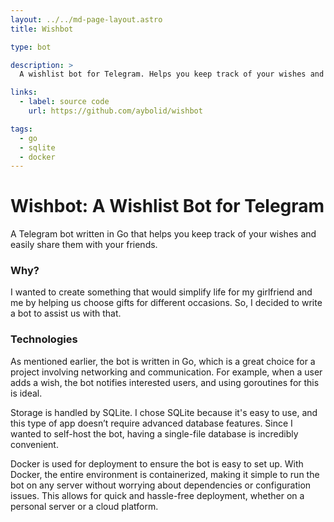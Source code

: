 ```yaml
---
layout: ../../md-page-layout.astro
title: Wishbot

type: bot

description: >
  A wishlist bot for Telegram. Helps you keep track of your wishes and easily share them with your friends.

links:
  - label: source code
    url: https://github.com/aybolid/wishbot

tags:
  - go
  - sqlite
  - docker
---
```


# Wishbot: A Wishlist Bot for Telegram

A Telegram bot written in Go that helps you keep track of your wishes and easily share them with your friends.

### Why?

I wanted to create something that would simplify life for my girlfriend and me by helping us choose gifts for different occasions. So, I decided to write a bot to assist us with that.

### Technologies

As mentioned earlier, the bot is written in Go, which is a great choice for a project involving networking and communication. For example, when a user adds a wish, the bot notifies interested users, and using goroutines for this is ideal.

Storage is handled by SQLite. I chose SQLite because it's easy to use, and this type of app doesn’t require advanced database features. Since I wanted to self-host the bot, having a single-file database is incredibly convenient.

Docker is used for deployment to ensure the bot is easy to set up. With Docker, the entire environment is containerized, making it simple to run the bot on any server without worrying about dependencies or configuration issues. This allows for quick and hassle-free deployment, whether on a personal server or a cloud platform.
